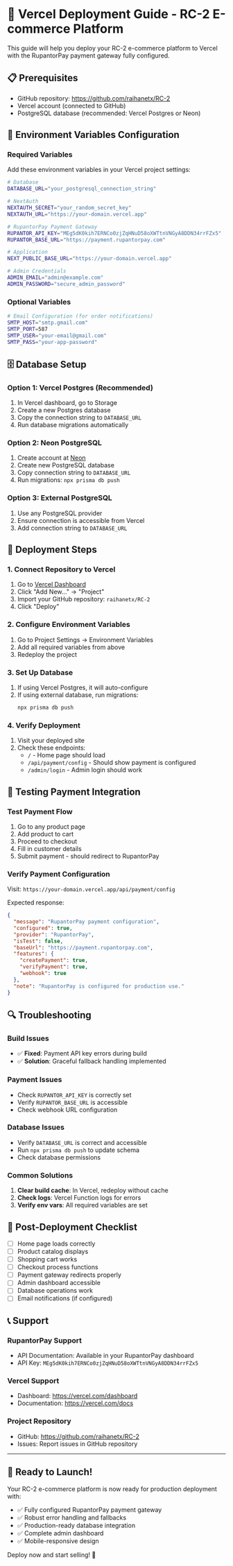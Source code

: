 # 🚀 Vercel Deployment Guide - RC-2 E-commerce Platform

This guide will help you deploy your RC-2 e-commerce platform to Vercel with the RupantorPay payment gateway fully configured.

## 📋 Prerequisites

- GitHub repository: https://github.com/raihanetx/RC-2
- Vercel account (connected to GitHub)
- PostgreSQL database (recommended: Vercel Postgres or Neon)

## 🔧 Environment Variables Configuration

### Required Variables

Add these environment variables in your Vercel project settings:

```bash
# Database
DATABASE_URL="your_postgresql_connection_string"

# NextAuth
NEXTAUTH_SECRET="your_random_secret_key"
NEXTAUTH_URL="https://your-domain.vercel.app"

# RupantorPay Payment Gateway
RUPANTOR_API_KEY="MEg5dK0kih7ERNCo0zjZqHNuD58oXWTtnVNGyA8DDN34rrFZx5"
RUPANTOR_BASE_URL="https://payment.rupantorpay.com"

# Application
NEXT_PUBLIC_BASE_URL="https://your-domain.vercel.app"

# Admin Credentials
ADMIN_EMAIL="admin@example.com"
ADMIN_PASSWORD="secure_admin_password"
```

### Optional Variables

```bash
# Email Configuration (for order notifications)
SMTP_HOST="smtp.gmail.com"
SMTP_PORT=587
SMTP_USER="your-email@gmail.com"
SMTP_PASS="your-app-password"
```

## 🗄️ Database Setup

### Option 1: Vercel Postgres (Recommended)
1. In Vercel dashboard, go to Storage
2. Create a new Postgres database
3. Copy the connection string to `DATABASE_URL`
4. Run database migrations automatically

### Option 2: Neon PostgreSQL
1. Create account at [Neon](https://neon.tech)
2. Create new PostgreSQL database
3. Copy connection string to `DATABASE_URL`
4. Run migrations: `npx prisma db push`

### Option 3: External PostgreSQL
1. Use any PostgreSQL provider
2. Ensure connection is accessible from Vercel
3. Add connection string to `DATABASE_URL`

## 🚀 Deployment Steps

### 1. Connect Repository to Vercel
1. Go to [Vercel Dashboard](https://vercel.com/dashboard)
2. Click "Add New..." → "Project"
3. Import your GitHub repository: `raihanetx/RC-2`
4. Click "Deploy"

### 2. Configure Environment Variables
1. Go to Project Settings → Environment Variables
2. Add all required variables from above
3. Redeploy the project

### 3. Set Up Database
1. If using Vercel Postgres, it will auto-configure
2. If using external database, run migrations:
   ```bash
   npx prisma db push
   ```

### 4. Verify Deployment
1. Visit your deployed site
2. Check these endpoints:
   - `/` - Home page should load
   - `/api/payment/config` - Should show payment is configured
   - `/admin/login` - Admin login should work

## 🧪 Testing Payment Integration

### Test Payment Flow
1. Go to any product page
2. Add product to cart
3. Proceed to checkout
4. Fill in customer details
5. Submit payment - should redirect to RupantorPay

### Verify Payment Configuration
Visit: `https://your-domain.vercel.app/api/payment/config`

Expected response:
```json
{
  "message": "RupantorPay payment configuration",
  "configured": true,
  "provider": "RupantorPay",
  "isTest": false,
  "baseUrl": "https://payment.rupantorpay.com",
  "features": {
    "createPayment": true,
    "verifyPayment": true,
    "webhook": true
  },
  "note": "RupantorPay is configured for production use."
}
```

## 🔍 Troubleshooting

### Build Issues
- ✅ **Fixed**: Payment API key errors during build
- ✅ **Solution**: Graceful fallback handling implemented

### Payment Issues
- Check `RUPANTOR_API_KEY` is correctly set
- Verify `RUPANTOR_BASE_URL` is accessible
- Check webhook URL configuration

### Database Issues
- Verify `DATABASE_URL` is correct and accessible
- Run `npx prisma db push` to update schema
- Check database permissions

### Common Solutions
1. **Clear build cache**: In Vercel, redeploy without cache
2. **Check logs**: Vercel Function logs for errors
3. **Verify env vars**: All required variables are set

## 🎯 Post-Deployment Checklist

- [ ] Home page loads correctly
- [ ] Product catalog displays
- [ ] Shopping cart works
- [ ] Checkout process functions
- [ ] Payment gateway redirects properly
- [ ] Admin dashboard accessible
- [ ] Database operations work
- [ ] Email notifications (if configured)

## 📞 Support

### RupantorPay Support
- API Documentation: Available in your RupantorPay dashboard
- API Key: `MEg5dK0kih7ERNCo0zjZqHNuD58oXWTtnVNGyA8DDN34rrFZx5`

### Vercel Support
- Dashboard: https://vercel.com/dashboard
- Documentation: https://vercel.com/docs

### Project Repository
- GitHub: https://github.com/raihanetx/RC-2
- Issues: Report issues in GitHub repository

---

## 🎉 Ready to Launch!

Your RC-2 e-commerce platform is now ready for production deployment with:
- ✅ Fully configured RupantorPay payment gateway
- ✅ Robust error handling and fallbacks
- ✅ Production-ready database integration
- ✅ Complete admin dashboard
- ✅ Mobile-responsive design

Deploy now and start selling! 🚀